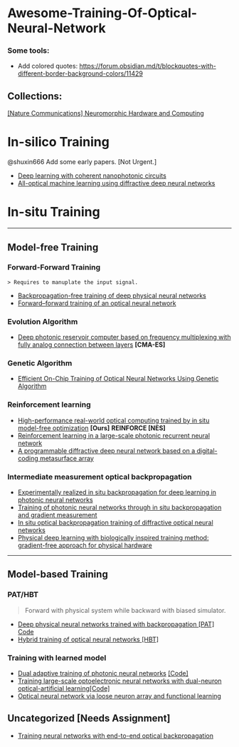 # Awesome-Training-Of-Optical-Neural-Network


### Some tools:
- Add colored quotes: https://forum.obsidian.md/t/blockquotes-with-different-border-background-colors/11429


## Collections:
[[Nature Communications] Neuromorphic Hardware and Computing](https://nature.com/collections/jaidjgeceb)


###
<!-- This list is compiled during my paper survey about holographic displays, and is not meant to be exhuastive. The list is organized for me to easily navigate different topics in holography. I would like to thank the authors of the following papers for providing great initial references: -->




# In-silico Training 
@shuxin666 Add some early papers. [Not Urgent.]
- [Deep learning with coherent nanophotonic circuits](https://www.nature.com/articles/nphoton.2017.93)
- [All-optical machine learning using diffractive deep neural networks](https://www.science.org/doi/full/10.1126/science.aat8084)



# In-situ Training
-------------------------------------------------------
## Model-free Training


  ### Forward-Forward Training
    > Requires to manuplate the input signal. 
  - [Backpropagation-free training of deep physical neural networks](https://www.science.org/doi/full/10.1126/science.adi8474)
  - [Forward–forward training of an optical neural network](https://opg.optica.org/ol/fulltext.cfm?uri=ol-48-20-5249&id=540531)

  ### Evolution Algorithm
  - [Deep photonic reservoir computer based on frequency multiplexing with fully analog connection between layers](https://opg.optica.org/optica/fulltext.cfm?uri=optica-10-11-1478&id=541462) **[CMA-ES]** 
  
  ### Genetic Algorithm
  - [Efficient On-Chip Training of Optical Neural Networks Using Genetic Algorithm](https://pubs.acs.org/doi/full/10.1021/acsphotonics.1c00035#) 
  
  ### Reinforcement learning
  - [High-performance real-world optical computing trained by in situ model-free optimization](https://arxiv.org/abs/2307.11957) **[Ours]**   **REINFORCE [NES]** 
  - [Reinforcement learning in a large-scale photonic recurrent neural network](https://opg.optica.org/optica/fulltext.cfm?uri=optica-5-6-756&id=392687)
  - [A programmable diffractive deep neural network based on a digital-coding metasurface array](https://www.nature.com/articles/s41928-022-00719-9)

  ### Intermediate measurement optical backpropagation
  - [Experimentally realized in situ backpropagation for deep learning in photonic neural networks](https://www.science.org/doi/pdf/10.1126/science.ade8450)
  - [Training of photonic neural networks through in situ backpropagation and gradient measurement](https://opg.optica.org/optica/fulltext.cfm?uri=optica-5-7-864&id=395466)
  - [In situ optical backpropagation training of diffractive optical neural networks](https://opg.optica.org/prj/fulltext.cfm?uri=prj-8-6-940&id=432129)
  - [Physical deep learning with biologically inspired training method: gradient-free approach for physical hardware](https://www.nature.com/articles/s41467-022-35216-2?fromPaywallRec=true)

-----------------------------------------
## Model-based Training

  ### PAT/HBT
  <blockquote>
    Forward with physical system while backward with biased simulator. 
  </blockquote> 

  - [Deep physical neural networks trained with backpropagation [PAT]](https://www.nature.com/articles/s41586-021-04223-6) [Code](https://github.com/mcmahon-lab/Physics-Aware-Training)
  - [Hybrid training of optical neural networks [HBT]](https://opg.optica.org/optica/fulltext.cfm?uri=optica-9-7-803&id=478805)

  ### Training with learned model
  - [Dual adaptive training of photonic neural networks](https://arxiv.org/pdf/2212.06141.pdf) [[Code]](https://github.com/THPCILab/DAT_MPNN)
  - [Training large-scale optoelectronic neural networks with dual-neuron optical-artificial learning](https://www.nature.com/articles/s41467-023-42984-y)[[Code]](https://github.com/yuanxy92/DANTE.git)
  - [Optical neural network via loose neuron array and functional learning](https://www.nature.com/articles/s41467-023-37390-3?fromPaywallRec=true)


## Uncategorized [Needs Assignment]
  - [Training neural networks with end-to-end optical backpropagation](https://arxiv.org/pdf/2308.05226.pdf)
  <!-- - [Accurate online training of dynamical spiking neural networks through Forward Propagation Through Time](https://www.nature.com/articles/s42256-023-00650-4) -->







